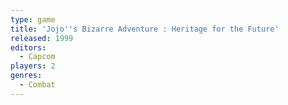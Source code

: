 ```yaml
---
type: game
title: 'Jojo''s Bizarre Adventure : Heritage for the Future'
released: 1999
editors: 
  - Capcom
players: 2
genres:
  - Combat
---
```

